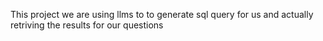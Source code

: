 This project we are using llms to to generate sql query for us and actually retriving the results for our questions
